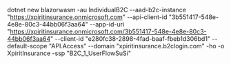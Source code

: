 dotnet new blazorwasm -au IndividualB2C --aad-b2c-instance "https://xpiritinsurance.onmicrosoft.com" --api-client-id "3b551417-548e-4e8e-80c3-44bb06f3aa64" --app-id-uri "https://xpiritinsurance.onmicrosoft.com/3b551417-548e-4e8e-80c3-44bb06f3aa64" --client-id "e280fc38-2898-4fad-baaf-fbeb1d306bd1" --default-scope "API.Access" --domain "xpiritinsurance.b2clogin.com" -ho -o XpiritInsurance -ssp "B2C_1_UserFlowSuSi"
